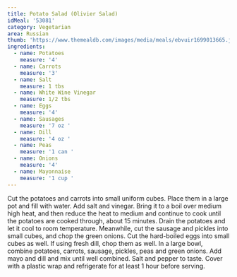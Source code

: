 ```yaml
---
title: Potato Salad (Olivier Salad)
idMeal: '53081'
category: Vegetarian
area: Russian
thumb: 'https://www.themealdb.com/images/media/meals/ebvuir1699013665.jpg'
ingredients:
  - name: Potatoes
    measure: '4'
  - name: Carrots
    measure: '3'
  - name: Salt
    measure: 1 tbs
  - name: White Wine Vinegar
    measure: 1/2 tbs
  - name: Eggs
    measure: '4'
  - name: Sausages
    measure: '7 oz '
  - name: Dill
    measure: '4 oz '
  - name: Peas
    measure: '1 can '
  - name: Onions
    measure: '4'
  - name: Mayonnaise
    measure: '1 cup '
---
```

Cut the potatoes and carrots into small uniform cubes.
Place them in a large pot and fill with water.
Add salt and vinegar. Bring it to a boil over medium high heat, and then reduce the heat to medium and continue to cook until the potatoes are cooked through, about 15 minutes. Drain the potatoes and let it cool to room temperature.
Meanwhile, cut the sausage and pickles into small cubes, and chop the green onions.
Cut the hard-boiled eggs into small cubes as well.
If using fresh dill, chop them as well.
In a large bowl, combine potatoes, carrots, sausage, pickles, peas and green onions.
Add mayo and dill and mix until well combined.
Salt and pepper to taste. Cover with a plastic wrap and refrigerate for at least 1 hour before serving.
